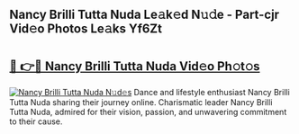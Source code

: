 ## Nancy Brilli Tutta Nuda Le𝚊k𝚎d N𝚞𝚍e - Part-cjr Vid𝚎o Photos Le𝚊ks Yf6Zt

# <h2><a href="http://fbf0at.evod.top/?m=Nancy+Brilli+Tutta+Nuda">🔗 👉🔴 Nancy Brilli Tutta Nuda Vid𝚎o Ph𝚘t𝚘s</a></h2>

[![Nancy Brilli Tutta Nuda N𝚞d𝚎s](https://i.imgur.com/8V9OHl7.gif)](http://fbf0at.evod.top/?m=Nancy+Brilli+Tutta+Nuda)
Dance and lifestyle enthusiast Nancy Brilli Tutta Nuda sharing their journey online. Charismatic leader Nancy Brilli Tutta Nuda, admired for their vision, passion, and unwavering commitment to their cause. 
